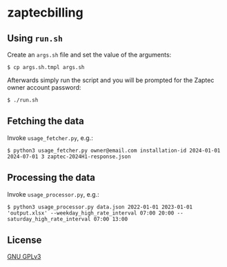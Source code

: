 # zaptecbilling


## Using `run.sh`
Create an `args.sh` file and set the value of the arguments:
```
$ cp args.sh.tmpl args.sh
```

Afterwards simply run the script and you will be prompted for the Zaptec owner account password:
```
$ ./run.sh
```

## Fetching the data

Invoke `usage_fetcher.py`, e.g.:
```
$ python3 usage_fetcher.py owner@email.com installation-id 2024-01-01 2024-07-01 3 zaptec-2024H1-response.json
```


## Processing the data

Invoke `usage_processor.py`, e.g.:
```
$ python3 usage_processor.py data.json 2022-01-01 2023-01-01 'output.xlsx' --weekday_high_rate_interval 07:00 20:00 --saturday_high_rate_interval 07:00 13:00
```

## License

[GNU GPLv3](https://choosealicense.com/licenses/gpl-3.0/)
